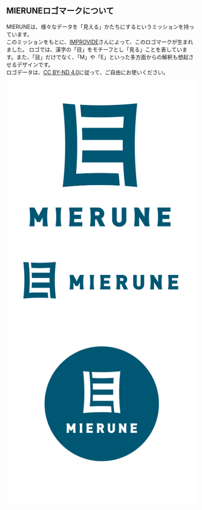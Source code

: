 ## MIERUNEロゴマークについて

MIERUNEは、様々なデータを「見える」かたちにするというミッションを持っています。  
このミッションをもとに、[IMPROVIDE](https://improvide.co.jp/)さんによって、このロゴマークが生まれました。
ロゴでは、漢字の「目」をモチーフとし「見る」ことを表しています。また、「目」だけでなく、「M」や「E」といった多方面からの解釈も想起させるデザインです。  
ロゴデータは、[CC BY-ND 4.0](https://creativecommons.org/licenses/by-nd/4.0/deed.ja)に従って、ご自由にお使いください。

<img src='png/MIERUNE_logo01.png'>  

<img src='png/MIERUNE_logo02.png'>  

<img src='png/MIERUNE_logo03.png'>